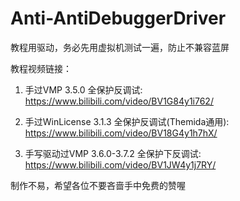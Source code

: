 # Anti-AntiDebuggerDriver
教程用驱动，务必先用虚拟机测试一遍，防止不兼容蓝屏

教程视频链接：

1. 手过VMP 3.5.0 全保护反调试: https://www.bilibili.com/video/BV1G84y1i762/

2. 手过WinLicense 3.1.3 全保护反调试(Themida通用): https://www.bilibili.com/video/BV18G4y1h7hX/

3. 手写驱动过VMP 3.6.0-3.7.2 全保护下反调试: https://www.bilibili.com/video/BV1JW4y1j7RY/

制作不易，希望各位不要吝啬手中免费的赞喔


